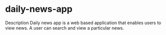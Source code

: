 # daily-news-app

Description
Daily news app is a web based application that enables users to view news. A user can search and view a particular news.


